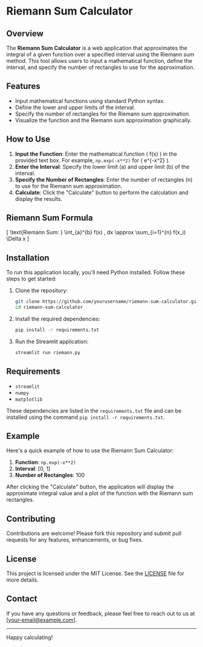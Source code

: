 # Riemann Sum Calculator

## Overview

The **Riemann Sum Calculator** is a web application that approximates the integral of a given function over a specified interval using the Riemann sum method. This tool allows users to input a mathematical function, define the interval, and specify the number of rectangles to use for the approximation.

## Features

- Input mathematical functions using standard Python syntax.
- Define the lower and upper limits of the interval.
- Specify the number of rectangles for the Riemann sum approximation.
- Visualize the function and the Riemann sum approximation graphically.

## How to Use

1. **Input the Function**: Enter the mathematical function \( f(x) \) in the provided text box. For example, `np.exp(-x**2)` for \( e^{-x^2} \).
2. **Enter the Interval**: Specify the lower limit (a) and upper limit (b) of the interval.
3. **Specify the Number of Rectangles**: Enter the number of rectangles (n) to use for the Riemann sum approximation.
4. **Calculate**: Click the "Calculate" button to perform the calculation and display the results.

## Riemann Sum Formula

\[ \text{Riemann Sum: } \int_{a}^{b} f(x) \, dx \approx \sum_{i=1}^{n} f(x_i) \Delta x \]

## Installation

To run this application locally, you'll need Python installed. Follow these steps to get started:

1. Clone the repository:

    ```bash
    git clone https://github.com/yourusername/riemann-sum-calculator.git
    cd riemann-sum-calculator
    ```

2. Install the required dependencies:

    ```bash
    pip install -r requirements.txt
    ```

3. Run the Streamlit application:

    ```bash
    streamlit run riemann.py
    ```

## Requirements

- `streamlit`
- `numpy`
- `matplotlib`

These dependencies are listed in the `requirements.txt` file and can be installed using the command `pip install -r requirements.txt`.

## Example

Here's a quick example of how to use the Riemann Sum Calculator:

1. **Function**: `np.exp(-x**2)`
2. **Interval**: [0, 1]
3. **Number of Rectangles**: 100

After clicking the "Calculate" button, the application will display the approximate integral value and a plot of the function with the Riemann sum rectangles.

## Contributing

Contributions are welcome! Please fork this repository and submit pull requests for any features, enhancements, or bug fixes.

## License

This project is licensed under the MIT License. See the [LICENSE](LICENSE) file for more details.

## Contact

If you have any questions or feedback, please feel free to reach out to us at [your-email@example.com].

---

Happy calculating!
